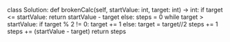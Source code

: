 class Solution:
def brokenCalc(self, startValue: int, target: int) -> int:
if target <= startValue:
return startValue - target
else:
steps = 0
while target > startValue:
if target % 2 != 0:
target += 1
else:
target = target//2
steps += 1
steps += (startValue - target)
return steps